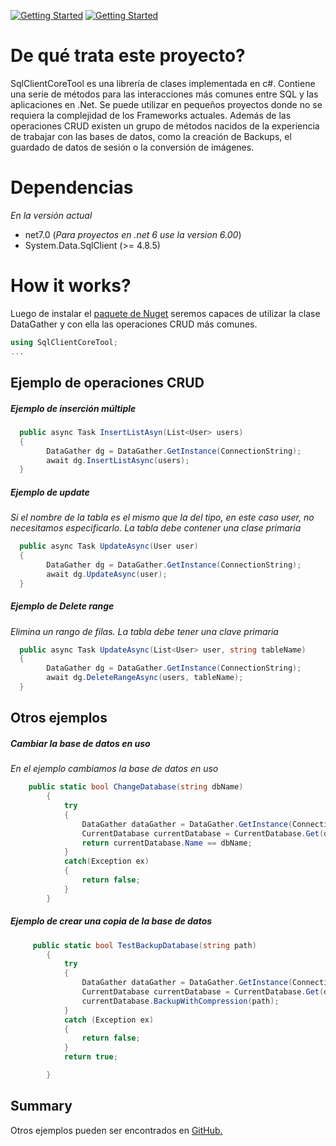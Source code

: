 [![Getting Started](https://img.shields.io/badge/lang-en-red.svg)](https://github.com/alexarriete/SqlClientCoreTool/blob/master/README.md) [![Getting Started](https://img.shields.io/badge/lang-es-yellow.svg)](https://github.com/alexarriete/SqlClientCoreTool/blob/master/README.es.md)

# De qué trata este proyecto?

SqlClientCoreTool es una librería de clases implementada en c#. Contiene una serie de métodos para las interacciones más comunes entre SQL y las aplicaciones en .Net. Se puede utilizar en pequeños proyectos donde no se requiera la complejidad de los Frameworks actuales.
Además de las operaciones CRUD existen un grupo de métodos nacidos de la experiencia de trabajar con las bases de datos, como la creación de Backups, el guardado de datos de sesión o la conversión de imágenes.

# Dependencias

_En la versión actual_

- net7.0 (_Para proyectos en .net 6 use la version 6.00_)
- System.Data.SqlClient (>= 4.8.5)

# How it works?

Luego de instalar el [paquete de Nuget](https://www.nuget.org/packages/SqlClientCoreTool) seremos capaces de utilizar la clase DataGather y con ella las operaciones CRUD más comunes.

```csharp
using SqlClientCoreTool;
...

```

## Ejemplo de operaciones CRUD

##### Ejemplo de inserción múltiple

```csharp
  public async Task InsertListAsyn(List<User> users)
  {
        DataGather dg = DataGather.GetInstance(ConnectionString);
        await dg.InsertListAsync(users);
  }
```

##### Ejemplo de update

_Si el nombre de la tabla es el mismo que la del tipo, en este caso user, no necesitamos especificarlo. La tabla debe contener una clase primaria_

```csharp
  public async Task UpdateAsync(User user)
  {
        DataGather dg = DataGather.GetInstance(ConnectionString);
        await dg.UpdateAsync(user);
  }
```

##### Ejemplo de Delete range

_Elimina un rango de filas. La tabla debe tener una clave primaria_

```csharp
  public async Task UpdateAsync(List<User> user, string tableName)
  {
        DataGather dg = DataGather.GetInstance(ConnectionString);
        await dg.DeleteRangeAsync(users, tableName);
  }
```

## Otros ejemplos

##### Cambiar la base de datos en uso

_En el ejemplo cambiamos la base de datos en uso_

```csharp
    public static bool ChangeDatabase(string dbName)
        {
            try
            {
                DataGather dataGather = DataGather.GetInstance(ConnectionString, dbName);
                CurrentDatabase currentDatabase = CurrentDatabase.Get(dataGather);
                return currentDatabase.Name == dbName;
            }
            catch(Exception ex)
            {
                return false;
            }
        }
```

##### Ejemplo de crear una copia de la base de datos

```csharp
     public static bool TestBackupDatabase(string path)
        {
            try
            {
                DataGather dataGather = DataGather.GetInstance(ConnectionString);
                CurrentDatabase currentDatabase = CurrentDatabase.Get(dataGather);
                currentDatabase.BackupWithCompression(path);
            }
            catch (Exception ex)
            {
                return false;
            }
            return true;

        }
```

## Summary

Otros ejemplos pueden ser encontrados en [GitHub.](https://github.com/alexarriete/SqlClientCoreTool)
